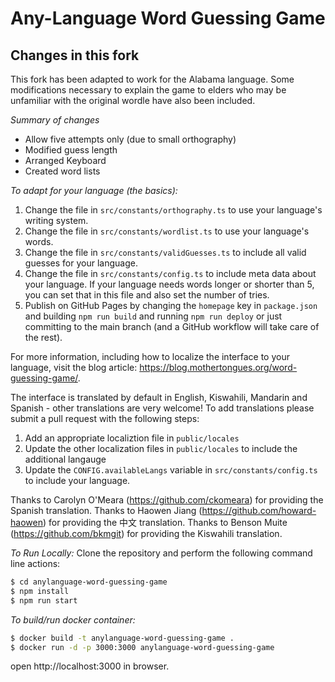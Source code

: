 # Any-Language Word Guessing Game

## Changes in this fork

This fork has been adapted to work for the Alabama language. Some modifications necessary to explain the game to elders who may be unfamiliar with the original wordle have also been included.

_Summary of changes_

- Allow five attempts only (due to small orthography)
- Modified guess length
- Arranged Keyboard
- Created word lists

_To adapt for your language (the basics):_

1. Change the file in `src/constants/orthography.ts` to use your language's writing system.
2. Change the file in `src/constants/wordlist.ts` to use your language's words.
3. Change the file in `src/constants/validGuesses.ts` to include all valid guesses for your language.
4. Change the file in `src/constants/config.ts` to include meta data about your language. If your language needs words longer or shorter than 5, you can set that in this file and also set the number of tries.
5. Publish on GitHub Pages by changing the `homepage` key in `package.json` and building `npm run build` and running `npm run deploy` or just committing to the main branch (and a GitHub workflow will take care of the rest).

For more information, including how to localize the interface to your language, visit the blog article: https://blog.mothertongues.org/word-guessing-game/.

The interface is translated by default in English, Kiswahili, Mandarin and Spanish - other translations are very welcome!  To add translations please submit a pull request with the following steps:

1. Add an appropriate localiztion file in `public/locales`
2. Update the other localization files in `public/locales` to include the additional langauge
3. Update the `CONFIG.availableLangs` variable in `src/constants/config.ts` to include your language. 

Thanks to Carolyn O'Meara (https://github.com/ckomeara) for providing the Spanish translation.
Thanks to Haowen Jiang (https://github.com/howard-haowen) for providing the 中文 translation.
Thanks to Benson Muite (https://github.com/bkmgit) for providing the Kiswahili translation.

_To Run Locally:_
Clone the repository and perform the following command line actions:
```bash
$ cd anylanguage-word-guessing-game
$ npm install
$ npm run start
```

_To build/run docker container:_
```bash
$ docker build -t anylanguage-word-guessing-game .
$ docker run -d -p 3000:3000 anylanguage-word-guessing-game
```
open http://localhost:3000 in browser.

